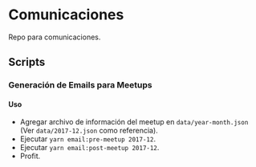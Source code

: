 # Comunicaciones
Repo para comunicaciones.

## Scripts

### Generación de Emails para Meetups

#### Uso

- Agregar archivo de información del meetup en `data/year-month.json` (Ver `data/2017-12.json` como referencia).
- Ejecutar `yarn email:pre-meetup 2017-12`.
- Ejecutar `yarn email:post-meetup 2017-12`.
- Profit.
